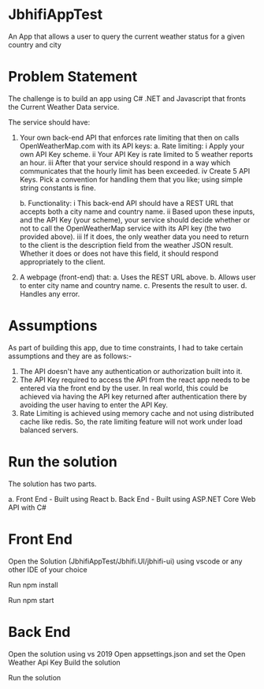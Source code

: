# JbhifiAppTest
An App that allows a user to query the current weather status for a given country and city

# Problem Statement

The challenge is to build an app using C# .NET and Javascript that fronts the Current Weather Data service.

The service should have:
1. Your own back-end API that enforces rate limiting that then on calls OpenWeatherMap.com with its API keys:
	a. Rate limiting:
		i Apply your own API Key scheme.
		ii Your API Key is rate limited to 5 weather reports an hour.
		iii After that your service should respond in a way which communicates that the hourly limit has been exceeded.
		iv Create 5 API Keys. Pick a convention for handling them that you like; using simple string constants is fine.

	b. Functionality:
		i This back-end API should have a REST URL that accepts both a city name and country name.
		ii Based upon these inputs, and the API Key (your scheme), your service should decide whether or not to call the OpenWeatherMap service with its API key (the two provided above).
		iii If it does, the only weather data you need to return to the client is the description field from the weather JSON result. Whether it does or does not have this field, it should respond appropriately to the client.

2. A webpage (front-end) that:
	a. Uses the REST URL above.
	b. Allows user to enter city name and country name.
	c. Presents the result to user.
	d. Handles any error.
	
# Assumptions

As part of building this app, due to time constraints, I had to take certain assumptions and they are as follows:-

1. The API doesn't have any authentication or authorization built into it.
2. The API Key required to access the API from the react app needs to be entered via the front end by the user. In real world, this could be achieved via having the API key returned after authentication there by avoiding the user having to enter the API Key.
3. Rate Limiting is achieved using memory cache and not using distributed cache like redis. So, the rate limiting feature will not work under load balanced servers.


# Run the solution

The solution has two parts. 

a. Front End - Built using React
b. Back End - Built using ASP.NET Core Web API with C#

# Front End

Open the Solution (JbhifiAppTest/Jbhifi.UI/jbhifi-ui) using vscode or any other IDE of your choice

Run npm install

Run npm start

# Back End
Open the solution using vs 2019
Open appsettings.json and set the Open Weather Api Key 
Build the solution

Run the solution
